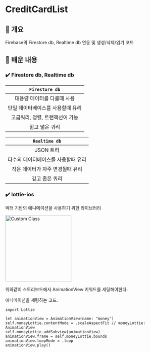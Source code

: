 # CreditCardList

## 🧩 개요

Firebase의 Firestore db, Realtime db 연동 및 생성/삭제/읽기 코드

## 🤔 배운 내용

### ✔️ Firestore db, Realtime db

|                                  `Firestore db`                                                                                          |
| :----------------------------------------------------------------------: |
|      대용량 데이터를 다룰때 사용                       | 
 단일 데이터베이스를 사용할때 유리 | 
고급쿼리, 정렬, 트랜잭션이 가능 | 
 얇고 넓은 쿼리 | 

|                                 `Realtime db`                                                                                         |
| :----------------------------------------------------------------------: |
|              JSON 트리               | 
다수의 데이터베이스를 사용할때 유리 | 
작은 데이터가 자주 변경될때 유리 | 
깊고 좁은 쿼리 | 

### ✔️ lottie-ios

벡터 기반의 애니메이션을 사용하기 위한 라이브러리

<img width="209" alt="Custom Class" src="https://user-images.githubusercontent.com/42196410/214785195-cca17d77-eaa6-4197-b06b-293674cdf737.png">

위와같이 스토리보드에서 AnimationView 키워드를 세팅해야한다.

애니메이션을 세팅하는 코드.

```
import Lottie

let animationView = AnimationView(name: "money")
self.moneyLottie.contentMode = .scaleAspectFit // moneyLottie: AnimationView
self.moneyLottie.addSubview(animationView)
animationView.frame = self.moneyLottie.bounds
animationView.loopMode = .loop
animationView.play()
```

